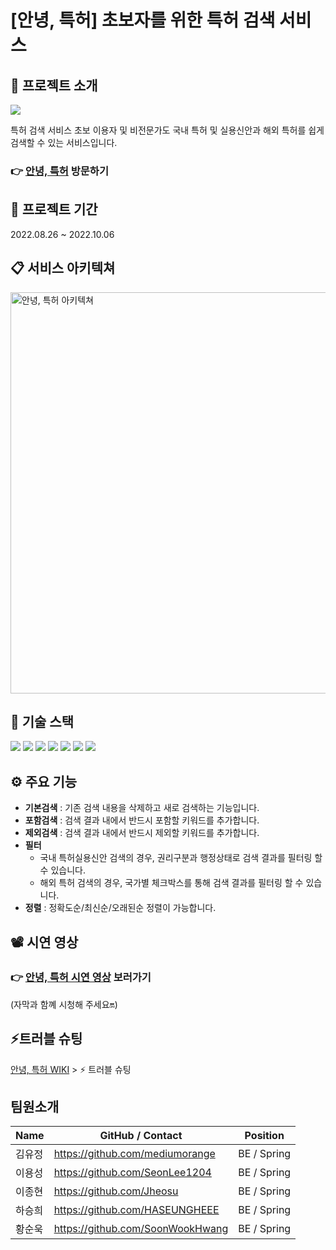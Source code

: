 # [안녕, 특허] 초보자를 위한 특허 검색 서비스
## 📢 프로젝트 소개
![](https://s3.us-west-2.amazonaws.com/secure.notion-static.com/e66c8c52-6961-43e6-9240-33e598830c9b/%EB%8C%80%ED%91%9C_%EC%9D%B4%EB%AF%B8%EC%A7%80.png?X-Amz-Algorithm=AWS4-HMAC-SHA256&X-Amz-Content-Sha256=UNSIGNED-PAYLOAD&X-Amz-Credential=AKIAT73L2G45EIPT3X45%2F20221014%2Fus-west-2%2Fs3%2Faws4_request&X-Amz-Date=20221014T061313Z&X-Amz-Expires=86400&X-Amz-Signature=94bf031a29b26d33b72f9bebe1b1d0d6ffe7460eb7010d7ac58aa8b27e905ac8&X-Amz-SignedHeaders=host&response-content-disposition=filename%20%3D%22%25EB%258C%2580%25ED%2591%259C%2520%25EC%259D%25B4%25EB%25AF%25B8%25EC%25A7%2580.png%22&x-id=GetObject)

특허 검색 서비스 초보 이용자 및 비전문가도 국내 특허 및 실용신안과 해외 특허를 쉽게 검색할 수 있는 서비스입니다.

### 👉 [안녕, 특허](http://hellopatent.site) 방문하기


## 📆 프로젝트 기간
2022.08.26 ~ 2022.10.06 <br/>


## 📋 서비스 아키텍쳐
<img width="642" alt="안녕, 특허 아키텍쳐" src="https://user-images.githubusercontent.com/107941880/201466846-d3a6b883-1c47-4e43-adaf-f4812a85d993.png">


## 🚀 기술 스택
 <img src="https://img.shields.io/badge/SpringBoot-6DB33F?style=flat&logo=SpringBoot&logoColor=white"/> <img src="https://img.shields.io/badge/Java-007396?style=flat&logo=java&logoColor=white"/> <img src="https://img.shields.io/badge/Gradle-02303A?style=flat&logo=Gradle&logoColor=white"/> <img src="https://img.shields.io/badge/AmazonEC2-FF9900?style=flat&logo=AmazonEC2&logoColor=white"/> <img src="https://img.shields.io/badge/Elasticsearch-005571?style=flat&logo=Elasticsearch&logoColor=white"/>
 <img src="https://img.shields.io/badge/Logstash-005571?style=flat&logo=Logstash&logoColor=white"/> <img src="https://img.shields.io/badge/Kibana-005571?style=flat&logo=Kibana&logoColor=white"/>
## ⚙ 주요 기능
- **기본검색** : 기존 검색 내용을 삭제하고 새로 검색하는 기능입니다.
- **포함검색** : 검색 결과 내에서 반드시 포함할 키워드를 추가합니다.
- **제외검색** : 검색 결과 내에서 반드시 제외할 키워드를 추가합니다.
- **필터**
  - 국내 특허실용신안 검색의 경우, 권리구분과 행정상태로 검색 결과를 필터링 할 수 있습니다.
  - 해외 특허 검색의 경우, 국가별 체크박스를 통해 검색 결과를 필터링 할 수 있습니다.
- **정렬** : 정확도순/최신순/오래된순 정렬이 가능합니다.

## 📽 시연 영상
  
### 👉 [안녕, 특허 시연 영상](https://www.youtube.com/watch?v=E6LSRgEePyg) 보러가기 
(자막과 함꼐 시청해 주세요🔛)



## ⚡트러블 슈팅
[안녕, 특허 WIKI](https://github.com/coogle-yoriking-joriking/hello-patent/wiki) > ⚡ 트러블 슈팅

## 팀원소개
| Name                 | GitHub / Contact                                      | Position    |
|----------------------|-------------------------------------------------------|-------------|   
| 김유정                  | https://github.com/mediumorange                           | BE / Spring |
| 이용성                  | https://github.com/SeonLee1204                        | BE / Spring |
| 이종현                  | https://github.com/Jheosu                        | BE / Spring |
| 하승희                  | https://github.com/HASEUNGHEEE                        | BE / Spring |
| 황순욱                  | https://github.com/SoonWookHwang                        | BE / Spring |
